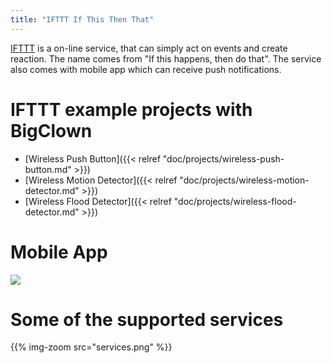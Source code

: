 ```yaml
---
title: "IFTTT If This Then That"
---
```


[IFTTT](https://ifttt.com/) is a on-line service, that can simply act on events and create reaction. The name comes from "If this happens, then do that". The service also comes with mobile app which can receive push notifications.

# IFTTT example projects with BigClown

  * [Wireless Push Button]({{< relref "doc/projects/wireless-push-button.md" >}})
  * [Wireless Motion Detector]({{< relref "doc/projects/wireless-motion-detector.md" >}})
  * [Wireless Flood Detector]({{< relref "doc/projects/wireless-flood-detector.md" >}})

# Mobile App

<img src="ifttt.jpg" />

# Some of the supported services

{{% img-zoom src="services.png" %}}
